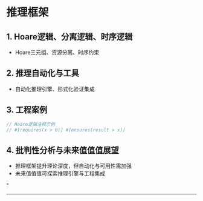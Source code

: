 ﻿# 推理框架

## 1. Hoare逻辑、分离逻辑、时序逻辑

- Hoare三元组、资源分离、时序约束

## 2. 推理自动化与工具

- 自动化推理引擎、形式化验证集成

## 3. 工程案例

```rust
// Hoare逻辑注释示例
// #[requires(x > 0)] #[ensures(result > x)]
```

## 4. 批判性分析与未来值值值展望

- 推理框架提升理论深度，但自动化与可用性需加强
- 未来值值值可探索推理引擎与工程集成

"

---
